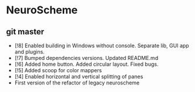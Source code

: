 # NeuroScheme

## git master
* [!8] Enabled building in Windows without console. Separate lib, GUI app and plugins.
* [!7] Bumped dependencies versions. Updated README.md
* [!6] Added home button. Added circular layout. Fixed bugs.
* [!5] Added scoop for color mappers
* [!4] Enabled horizontal and vertical splitting of panes
* First version of the refactor of legacy neuroscheme
